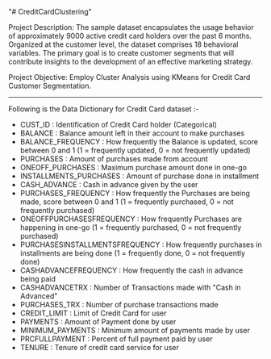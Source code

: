 "# CreditCardClustering" 

Project Description: 
The sample dataset encapsulates the usage behavior of approximately 9000 active credit card holders over the past 6 months. Organized at the customer level, the dataset comprises 18 behavioral variables. The primary goal is to create customer segments that will contribute insights to the development of an effective marketing strategy.

Project Objective: 
Employ Cluster Analysis using KMeans for Credit Card Customer Segmentation.

----------------------------------------------------------------------------------------------------------------------------------------
Following is the Data Dictionary for Credit Card dataset :-

- CUST_ID : Identification of Credit Card holder (Categorical)
- BALANCE : Balance amount left in their account to make purchases
- BALANCE_FREQUENCY : How frequently the Balance is updated, score between 0 and 1 (1 = frequently updated, 0 = not frequently updated)
- PURCHASES : Amount of purchases made from account
- ONEOFF_PURCHASES : Maximum purchase amount done in one-go
- INSTALLMENTS_PURCHASES : Amount of purchase done in installment
- CASH_ADVANCE : Cash in advance given by the user
- PURCHASES_FREQUENCY : How frequently the Purchases are being made, score between 0 and 1 (1 = frequently purchased, 0 = not frequently purchased)
- ONEOFFPURCHASESFREQUENCY : How frequently Purchases are happening in one-go (1 = frequently purchased, 0 = not frequently purchased)
- PURCHASESINSTALLMENTSFREQUENCY : How frequently purchases in installments are being done (1 = frequently done, 0 = not frequently done)
- CASHADVANCEFREQUENCY : How frequently the cash in advance being paid
- CASHADVANCETRX : Number of Transactions made with "Cash in Advanced"
- PURCHASES_TRX : Number of purchase transactions made
- CREDIT_LIMIT : Limit of Credit Card for user
- PAYMENTS : Amount of Payment done by user
- MINIMUM_PAYMENTS : Minimum amount of payments made by user
- PRCFULLPAYMENT : Percent of full payment paid by user
- TENURE : Tenure of credit card service for user
